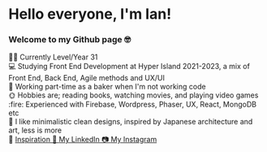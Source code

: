 <h1>Hello everyone, I'm Ian!</h1> 
  
  <h3>Welcome to my Github page 🤓</h3>

<p>🏳️‍🌈 Currently Level/Year 31<br>
💻 Studying Front End Development at Hyper Island 2021-2023, a mix of Front End, Back End, Agile methods and UX/UI<br>
🥐 Working part-time as a baker when I'm not working code<br>
🌞 Hobbies are; reading books, watching movies, and playing video games<br>
  :fire: Experienced with Firebase, Wordpress, Phaser, UX, React, MongoDB etc
  <br>
  🌊 I like minimalistic clean designs, inspired by Japanese architecture and art, less is more
  <br>
  💙 <a href="https://www.mikiyakobayashi.com/">Inspiration
   💼 <a href="https://www.linkedin.com/in/ian-wallenberg-258bb521b/">My LinkedIn
 📷 <a href="https://www.instagram.com/Vincentthefox/">My Instagram</p>
  
 <!--- [![Anurag's GitHub stats](https://github-readme-stats.vercel.app/api?username=IanWallenberg)](https://github.com/IanWallenberg/github-readme-stats)>
  
  [![Top Langs](https://github-readme-stats.vercel.app/api/top-langs/?username=IanWallenberg&layout=compact)](https://github.com/anuraghazra/github-readme-stats)
